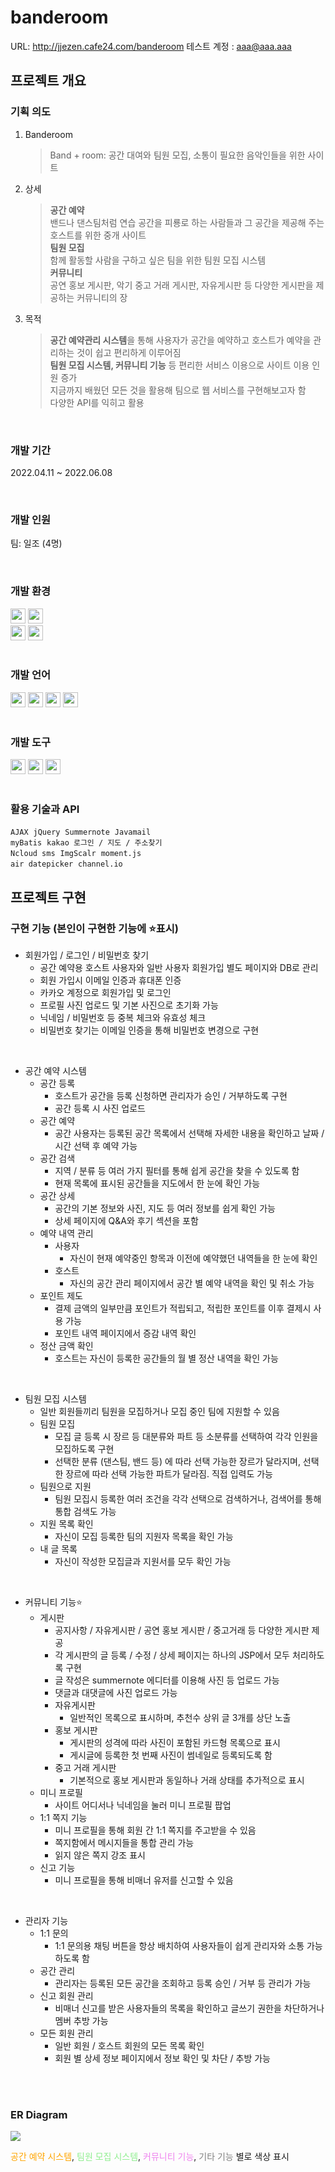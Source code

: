 # banderoom

URL: http://jjezen.cafe24.com/banderoom
테스트 계정 : aaa@aaa.aaa

## 프로젝트 개요

### 기획 의도
1. Banderoom
    > Band + room: 공간 대여와 팀원 모집, 소통이 필요한 음악인들을 위한 사이트<br>
2. 상세
    > **공간 예약**<br>
    > 밴드나 댄스팀처럼 연습 공간을 피룡로 하는 사람들과 그 공간을 제공해 주는 호스트를 위한 중개 사이트<br>
    > **팀원 모집**<br>
    > 함께 활동할 사람을 구하고 싶은 팀을 위한 팀원 모집 시스템<br>
    > **커뮤니티**<br>
    > 공연 홍보 게시판, 악기 중고 거래 게시판, 자유게시판 등 다양한 게시판을 제공하는 커뮤니티의 장<br>
3. 목적
    > **공간 예약관리 시스템**을 통해 사용자가 공간을 예약하고 호스트가 예약을 관리하는 것이 쉽고 편리하게 이루어짐<br>
    > **팀원 모집 시스템, 커뮤니티 기능** 등 편리한 서비스 이용으로 사이트 이용 인원 증가<br>
    > 지금까지 배웠던 모든 것을 활용해 팀으로 웹 서비스를 구현해보고자 함<br>
    > 다양한 API를 익히고 활용<br>

<br>

### 개발 기간
2022.04.11 ~ 2022.06.08

<br>

### 개발 인원
팀: 일조 (4명)

<br>

### 개발 환경
<img height="24px" src="https://img.shields.io/badge/JDK 1.8-007396?style=flat-square&logo=Java&logoColor=white"/> <img height="24px" src="https://img.shields.io/badge/Spring Framework-6DB33F?style=flat-square&logo=Spring&logoColor=white"/><br>
<img height="24px" src="https://img.shields.io/badge/Apache Tomcat v8.5-F8DC75?style=flat-square&logo=Apache Tomcat&logoColor=black"/> <img height="24px" src="https://img.shields.io/badge/MySQL-4479A1?style=flat-square&logo=MySQL&logoColor=white"/>
<br><br>

### 개발 언어
<img height="24px" src="https://img.shields.io/badge/Java-007396?style=flat-square&logo=Java&logoColor=white"/> <img height="24px" src="https://img.shields.io/badge/HTML5-E34F26?style=flat-square&logo=HTML5&logoColor=white"/> <img height="24px" src="https://img.shields.io/badge/JavaScript-F7DF1E?style=flat-square&logo=JavaScript&logoColor=black"/> <img height="24px" src="https://img.shields.io/badge/CSS3-1572B6?style=flat-square&logo=CSS3&logoColor=white"/>
<br><br>

### 개발 도구
<img height="24px" src="https://img.shields.io/badge/Eclipse IDE-2C2255?style=flat-square&logo=Eclipse IDE&logoColor=white"/> <img height="24px" src="https://img.shields.io/badge/Visual Studio Code-007ACC?style=flat-square&logo=Visual Studio Code&logoColor=white"/> <img height="24px" src="https://img.shields.io/badge/Adobe Photoshop-31A8FF?style=flat-square&logo=Adobe Photoshop&logoColor=white"/>
<br><br>

### 활용 기술과 API
`AJAX`&nbsp;&nbsp;`jQuery`&nbsp;&nbsp;`Summernote`&nbsp;&nbsp;`Javamail`&nbsp;&nbsp;<br>
`myBatis`&nbsp;&nbsp;`kakao 로그인 / 지도 / 주소찾기`<br>
`Ncloud sms`&nbsp;&nbsp;`ImgScalr`&nbsp;&nbsp;`moment.js`<br>
`air datepicker`&nbsp;&nbsp;`channel.io`

## 프로젝트 구현

### 구현 기능 (본인이 구현한 기능에 ⭐표시)
- 회원가입 / 로그인 / 비밀번호 찾기
  - 공간 예약용 호스트 사용자와 일반 사용자 회원가입 별도 페이지와 DB로 관리
  - 회원 가입시 이메일 인증과 휴대폰 인증
  - 카카오 계정으로 회원가입 및 로그인
  - 프로필 사진 업로드 및 기본 사진으로 초기화 가능
  - 닉네임 / 비밀번호 등 중복 체크와 유효성 체크
  - 비밀번호 찾기는 이메일 인증을 통해 비밀번호 변경으로 구현

<br>

- 공간 예약 시스템
  - 공간 등록
    - 호스트가 공간을 등록 신청하면 관리자가 승인 / 거부하도록 구현
    - 공간 등록 시 사진 업로드
  - 공간 예약
    - 공간 사용자는 등록된 공간 목록에서 선택해 자세한 내용을 확인하고 날짜 / 시간 선택 후 예약 가능
  - 공간 검색
    - 지역 / 분류 등 여러 가지 필터를 통해 쉽게 공간을 찾을 수 있도록 함
    - 현재 목록에 표시된 공간들을 지도에서 한 눈에 확인 가능
  - 공간 상세
    - 공간의 기본 정보와 사진, 지도 등 여러 정보를 쉽게 확인 가능
    - 상세 페이지에 Q&A와 후기 섹션을 포함
  - 예약 내역 관리
    - 사용자
      - 자신이 현재 예약중인 항목과 이전에 예약했던 내역들을 한 눈에 확인
    - 호스트
      - 자신의 공간 관리 페이지에서 공간 별 예약 내역을 확인 및 취소 가능
  - 포인트 제도
    - 결제 금액의 일부만큼 포인트가 적립되고, 적립한 포인트를 이후 결제시 사용 가능
    - 포인트 내역 페이지에서 증감 내역 확인
  - 정산 금액 확인
    - 호스트는 자신이 등록한 공간들의 월 별 정산 내역을 확인 가능

<br>

- 팀원 모집 시스템
  - 일반 회원들끼리 팀원을 모집하거나 모집 중인 팀에 지원할 수 있음
  - 팀원 모집
    - 모집 글 등록 시 장르 등 대분류와 파트 등 소분류를 선택하여 각각 인원을 모집하도록 구현
    - 선택한 분류 (댄스팀, 밴드 등) 에 따라 선택 가능한 장르가 달라지며, 선택한 장르에 따라 선택 가능한 파트가 달라짐. 직접 입력도 가능
  - 팀원으로 지원
    - 팀원 모집시 등록한 여러 조건을 각각 선택으로 검색하거나, 검색어를 통해 통합 검색도 가능
  - 지원 목록 확인
    - 자신이 모집 등록한 팀의 지원자 목록을 확인 가능
  - 내 글 목록
    - 자신이 작성한 모집글과 지원서를 모두 확인 가능

<br>

- 커뮤니티 기능⭐
  - 게시판
    - 공지사항 / 자유게시판 / 공연 홍보 게시판 / 중고거래 등 다양한 게시판 제공
    - 각 게시판의 글 등록 / 수정 / 상세 페이지는 하나의 JSP에서 모두 처리하도록 구현
    - 글 작성은 summernote 에디터를 이용해 사진 등 업로드 가능
    - 댓글과 대댓글에 사진 업로드 가능
    - 자유게시판
      - 일반적인 목록으로 표시하며, 추천수 상위 글 3개를 상단 노출
    - 홍보 게시판
      - 게시판의 성격에 따라 사진이 포함된 카드형 목록으로 표시
      - 게시글에 등록한 첫 번째 사진이 썸네일로 등록되도록 함
    - 중고 거래 게시판
      - 기본적으로 홍보 게시판과 동일하나 거래 상태를 추가적으로 표시
  - 미니 프로필
    - 사이트 어디서나 닉네임을 눌러 미니 프로필 팝업
  - 1:1 쪽지 기능
    - 미니 프로필을 통해 회원 간 1:1 쪽지를 주고받을 수 있음
    - 쪽지함에서 메시지들을 통합 관리 가능
    - 읽지 않은 쪽지 강조 표시
  - 신고 기능
    - 미니 프로필을 통해 비매너 유저를 신고할 수 있음

<br>

- 관리자 기능
  - 1:1 문의
    - 1:1 문의용 채팅 버튼을 항상 배치하여 사용자들이 쉽게 관리자와 소통 가능하도록 함
  - 공간 관리
    - 관리자는 등록된 모든 공간을 조회하고 등록 승인 / 거부 등 관리가 가능
  - 신고 회원 관리
    - 비매너 신고를 받은 사용자들의 목록을 확인하고 글쓰기 권한을 차단하거나 멤버 추방 가능
  - 모든 회원 관리
    - 일반 회원 / 호스트 회원의 모든 목록 확인
    - 회원 별 상세 정보 페이지에서 정보 확인 및 차단 / 추방 가능

<br><br>

### ER Diagram

<img src="https://user-images.githubusercontent.com/46345154/174518295-493b60a5-e59c-4d14-b7a1-dade58f528c5.png">

<span style="color: orange">공간 예약 시스템</span>,
<span style="color: lightgreen">팀원 모집 시스템</span>,
<span style="color: violet">커뮤니티 기능</span>,
<span style="color: gray">기타 기능</span> 별로 색상 표시
